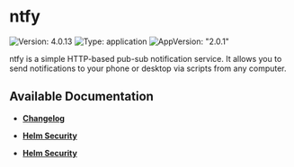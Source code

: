 # ntfy

![Version: 4.0.13](https://img.shields.io/badge/Version-4.0.13-informational?style=flat-square) ![Type: application](https://img.shields.io/badge/Type-application-informational?style=flat-square) ![AppVersion: "2.0.1"](https://img.shields.io/badge/AppVersion-"2.0.1"-informational?style=flat-square)

ntfy is a simple HTTP-based pub-sub notification service. It allows you to send notifications to your phone or desktop via scripts from any computer.

## Available Documentation

- [**Changelog**](CHANGELOG)

- [**Helm Security**](container-security)

- [**Helm Security**](helm-security)

